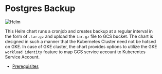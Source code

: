 # Postgres Backup
![Helm](https://cncf-branding.netlify.app/img/projects/helm/icon/color/helm-icon-color.png)

This Helm chart runs a cronjob and creates backup at a regular interval in the form of `.tar.gz` and upload the `tar.gz` file to GCS bucket. The chart is designed in such a manner that the Kubernetes Cluster need not be hotsed on GKE. In case of GKE cluster, the chart provides options to utilize the GKE `workload identity` feature to map GCS service account to Kuberentes Service Account.
* [Prerequisites](postgres-backup/README.md)